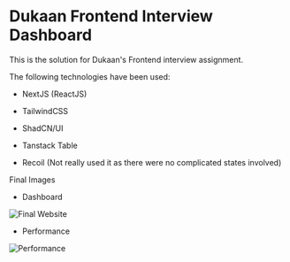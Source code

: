 # Dukaan Frontend Interview Dashboard

This is the solution for Dukaan's Frontend interview assignment.

The following technologies have been used:

- NextJS (ReactJS)

- TailwindCSS

- ShadCN/UI

- Tanstack Table

- Recoil (Not really used it as there were no complicated states involved)

Final Images

- Dashboard

![Final Website](/blob/main/assets/screenshots/final-website.png)

- Performance

![Performance](/blob/main/assets/screenshots/performace.png)

